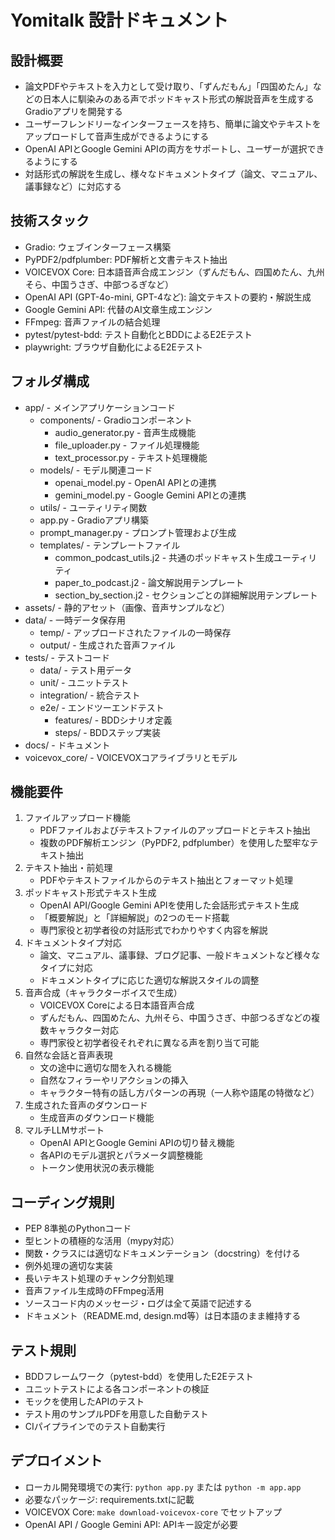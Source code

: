 # Yomitalk 設計ドキュメント

## 設計概要
- 論文PDFやテキストを入力として受け取り、「ずんだもん」「四国めたん」などの日本人に馴染みのある声でポッドキャスト形式の解説音声を生成するGradioアプリを開発する
- ユーザーフレンドリーなインターフェースを持ち、簡単に論文やテキストをアップロードして音声生成ができるようにする
- OpenAI APIとGoogle Gemini APIの両方をサポートし、ユーザーが選択できるようにする
- 対話形式の解説を生成し、様々なドキュメントタイプ（論文、マニュアル、議事録など）に対応する

## 技術スタック
- Gradio: ウェブインターフェース構築
- PyPDF2/pdfplumber: PDF解析と文書テキスト抽出
- VOICEVOX Core: 日本語音声合成エンジン（ずんだもん、四国めたん、九州そら、中国うさぎ、中部つるぎなど）
- OpenAI API (GPT-4o-mini, GPT-4など): 論文テキストの要約・解説生成
- Google Gemini API: 代替のAI文章生成エンジン
- FFmpeg: 音声ファイルの結合処理
- pytest/pytest-bdd: テスト自動化とBDDによるE2Eテスト
- playwright: ブラウザ自動化によるE2Eテスト

## フォルダ構成
- app/ - メインアプリケーションコード
  - components/ - Gradioコンポーネント
    - audio_generator.py - 音声生成機能
    - file_uploader.py - ファイル処理機能
    - text_processor.py - テキスト処理機能
  - models/ - モデル関連コード
    - openai_model.py - OpenAI APIとの連携
    - gemini_model.py - Google Gemini APIとの連携
  - utils/ - ユーティリティ関数
  - app.py - Gradioアプリ構築
  - prompt_manager.py - プロンプト管理および生成
  - templates/ - テンプレートファイル
    - common_podcast_utils.j2 - 共通のポッドキャスト生成ユーティリティ
    - paper_to_podcast.j2 - 論文解説用テンプレート
    - section_by_section.j2 - セクションごとの詳細解説用テンプレート
- assets/ - 静的アセット（画像、音声サンプルなど）
- data/ - 一時データ保存用
  - temp/ - アップロードされたファイルの一時保存
  - output/ - 生成された音声ファイル
- tests/ - テストコード
  - data/ - テスト用データ
  - unit/ - ユニットテスト
  - integration/ - 統合テスト
  - e2e/ - エンドツーエンドテスト
    - features/ - BDDシナリオ定義
    - steps/ - BDDステップ実装
- docs/ - ドキュメント
- voicevox_core/ - VOICEVOXコアライブラリとモデル

## 機能要件
1. ファイルアップロード機能
   - PDFファイルおよびテキストファイルのアップロードとテキスト抽出
   - 複数のPDF解析エンジン（PyPDF2, pdfplumber）を使用した堅牢なテキスト抽出
2. テキスト抽出・前処理
   - PDFやテキストファイルからのテキスト抽出とフォーマット処理
3. ポッドキャスト形式テキスト生成
   - OpenAI API/Google Gemini APIを使用した会話形式テキスト生成
   - 「概要解説」と「詳細解説」の2つのモード搭載
   - 専門家役と初学者役の対話形式でわかりやすく内容を解説
4. ドキュメントタイプ対応
   - 論文、マニュアル、議事録、ブログ記事、一般ドキュメントなど様々なタイプに対応
   - ドキュメントタイプに応じた適切な解説スタイルの調整
5. 音声合成（キャラクターボイスで生成）
   - VOICEVOX Coreによる日本語音声合成
   - ずんだもん、四国めたん、九州そら、中国うさぎ、中部つるぎなどの複数キャラクター対応
   - 専門家役と初学者役それぞれに異なる声を割り当て可能
6. 自然な会話と音声表現
   - 文の途中に適切な間を入れる機能
   - 自然なフィラーやリアクションの挿入
   - キャラクター特有の話し方パターンの再現（一人称や語尾の特徴など）
7. 生成された音声のダウンロード
   - 生成音声のダウンロード機能
8. マルチLLMサポート
   - OpenAI APIとGoogle Gemini APIの切り替え機能
   - 各APIのモデル選択とパラメータ調整機能
   - トークン使用状況の表示機能

## コーディング規則
- PEP 8準拠のPythonコード
- 型ヒントの積極的な活用（mypy対応）
- 関数・クラスには適切なドキュメンテーション（docstring）を付ける
- 例外処理の適切な実装
- 長いテキスト処理のチャンク分割処理
- 音声ファイル生成時のFFmpeg活用
- ソースコード内のメッセージ・ログは全て英語で記述する
- ドキュメント（README.md, design.md等）は日本語のまま維持する

## テスト規則
- BDDフレームワーク（pytest-bdd）を使用したE2Eテスト
- ユニットテストによる各コンポーネントの検証
- モックを使用したAPIのテスト
- テスト用のサンプルPDFを用意した自動テスト
- CIパイプラインでのテスト自動実行

## デプロイメント
- ローカル開発環境での実行: `python app.py` または `python -m app.app`
- 必要なパッケージ: requirements.txtに記載
- VOICEVOX Core: `make download-voicevox-core` でセットアップ
- OpenAI API / Google Gemini API: APIキー設定が必要
